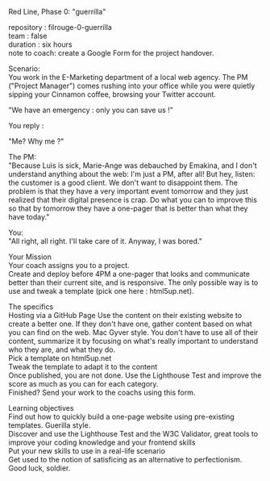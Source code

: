 Red Line, Phase 0: "guerrilla"  
  
repository : filrouge-0-guerrilla  
team : false  
duration : six hours  
note to coach: create a Google Form for the project handover. 
   
Scenario:  
You work in the E-Marketing department of a local web agency. The PM ("Project Manager") comes rushing into your office while you were quietly sipping your Cinnamon coffee, browsing your Twitter account.  
  
"We have an emergency : only you can save us !"  
  
You reply :  

"Me? Why me ?"  
  
The PM:  
"Because Luìs is sick, Marie-Ange was debauched by Emakina, and I don't understand anything about the web: I'm just a PM, after all!
But hey, listen: the customer is a good client. We don't want to disappoint them. The problem is that they have a very important event tomorrow and they just realized that their digital presence is crap. Do what you can to improve this so that by tomorrow they have a one-pager that is better than what they have today."
  
You:  
"All right, all right. I'll take care of it. Anyway, I was bored."
  
Your Mission  
Your coach assigns you to a project.  
Create and deploy before 4PM a one-pager that looks and communicate better than their current site, and is responsive.
The only possible way is to use and tweak a template (pick one here : html5up.net).  
  
The specifics  
Hosting via a GitHub Page
Use the content on their existing website to create a better one. If they don't have one, gather content based on what you can find on the web. Mac Gyver style. You don't have to use all of their content, summarize it by focusing on what's really important to understand who they are, and what they do.  
Pick a template on html5up.net  
Tweak the template to adapt it to the content  
Once published, you are not done. Use the Lighthouse Test and improve the score as much as you can for each category.  
Finished? Send your work to the coachs using this form.  
  
Learning objectives  
Find out how to quickly build a one-page website using pre-existing templates. Guerilla style.  
Discover and use the Lighthouse Test and the W3C Validator, great tools to improve your coding knowledge and your frontend skills  
Put your new skills to use in a real-life scenario  
Get used to the notion of satisficing as an alternative to perfectionism.  
Good luck, soldier.